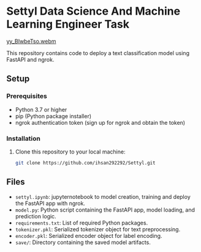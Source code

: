 # Settyl Data Science And Machine Learning Engineer Task

[yy_BIwbeTso.webm](https://github.com/ihsan292292/Settyl/assets/97184876/2b573266-7830-43ed-846e-1e28a0992cf1)


This repository contains code to deploy a text classification model using FastAPI and ngrok.

## Setup

### Prerequisites

- Python 3.7 or higher
- pip (Python package installer)
- ngrok authentication token (sign up for ngrok and obtain the token)

### Installation

1. Clone this repository to your local machine:

   ```bash
   git clone https://github.com/ihsan292292/Settyl.git

## Files

- `settyl.ipynb`: jupyternotebook to model creation, training and deploy the FastAPI app with ngrok.
- `model.py`: Python script containing the FastAPI app, model loading, and prediction logic.
- `requirements.txt`: List of required Python packages.
- `tokenizer.pkl`: Serialized tokenizer object for text preprocessing.
- `encoder.pkl`: Serialized encoder object for label encoding.
- `save/`: Directory containing the saved model artifacts.
